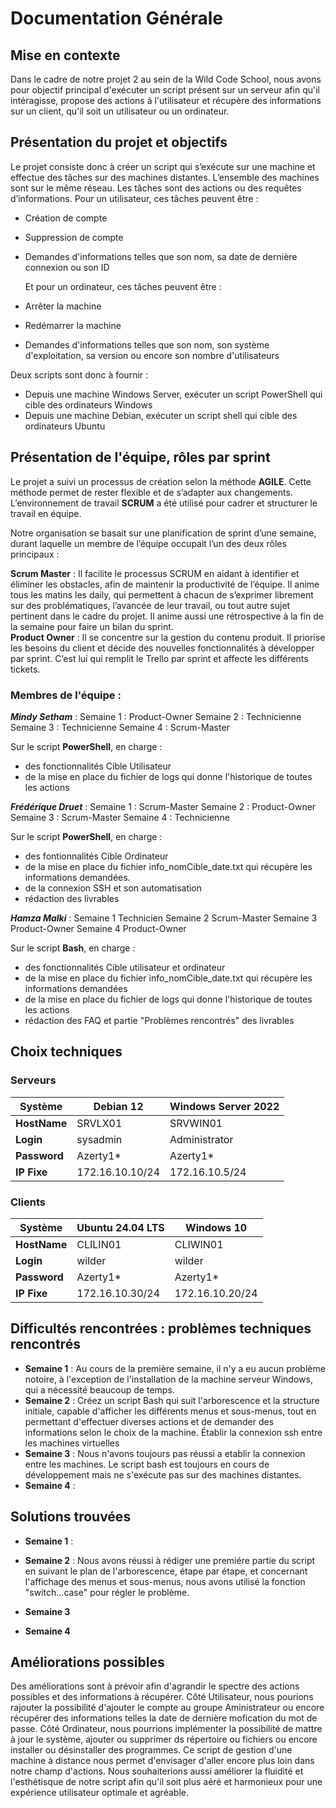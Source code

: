 # Documentation Générale

## Mise en contexte

Dans le cadre de notre projet 2 au sein de la Wild Code School, nous avons pour objectif principal d'exécuter un script présent sur un serveur afin qu'il intéragisse, propose des actions à l'utilisateur et récupère des informations sur un client, qu'il soit un utilisateur ou un ordinateur.

## Présentation du projet et objectifs

Le projet consiste donc à créer un script qui s’exécute sur une machine et effectue des tâches sur des machines distantes.
L’ensemble des machines sont sur le même réseau.
Les tâches sont des actions ou des requêtes d’informations. Pour un utilisateur, ces tâches peuvent être :

- Création de compte
- Suppression de compte
- Demandes d'informations telles que son nom, sa date de dernière connexion ou son ID

  Et pour un ordinateur, ces tâches peuvent être :
- Arrêter la machine
- Redémarrer la machine
- Demandes d'informations telles que son nom, son système d'exploitation, sa version ou encore son nombre d'utilisateurs

Deux scripts sont donc à fournir :

- Depuis une machine Windows Server, exécuter un script PowerShell qui cible des ordinateurs Windows
- Depuis une machine Debian, exécuter un script shell qui cible des ordinateurs Ubuntu

## Présentation de l'équipe, rôles par sprint

Le projet a suivi un processus de création selon la méthode **AGILE**. Cette méthode permet de rester flexible et de s’adapter aux changements. L’environnement de travail **SCRUM** a été utilisé pour cadrer et structurer le travail en équipe.

Notre organisation se basait sur une planification de sprint d’une semaine, durant laquelle un membre de l’équipe occupait l’un des deux rôles principaux :            

**Scrum Master** : Il facilite le processus SCRUM en aidant à identifier et éliminer les obstacles, afin de maintenir la productivité de l’équipe. Il anime tous les matins les daily, qui permettent à chacun de s’exprimer librement sur des problématiques, l’avancée de leur travail, ou tout autre sujet pertinent dans le cadre du projet. Il anime aussi une rétrospective à la fin de la semaine pour faire un bilan du sprint.                         
**Product Owner** : Il se concentre sur la gestion du contenu produit. Il priorise les besoins du client et décide des nouvelles fonctionnalités à développer par sprint. C’est lui qui remplit le Trello par sprint et affecte les différents tickets.

### Membres de l'équipe :

**_Mindy Setham_** :
Semaine 1 : Product-Owner
Semaine 2 : Technicienne  
Semaine 3 : Technicienne
Semaine 4 : Scrum-Master

Sur le script **PowerShell**, en charge :

- des fonctionnalités Cible Utilisateur
- de la mise en place du fichier de logs qui donne l'historique de toutes les actions

**_Frédérique Druet_** :
Semaine 1 : Scrum-Master
Semaine 2 : Product-Owner  
Semaine 3 : Scrum-Master
Semaine 4 : Technicienne

Sur le script **PowerShell**, en charge :

- des fontionnalités Cible Ordinateur
- de la mise en place du fichier info_nomCible_date.txt qui récupère les informations demandées.
- de la connexion SSH et son automatisation
- rédaction des livrables

**_Hamza Malki_** :
Semaine 1 Technicien
Semaine 2 Scrum-Master
Semaine 3 Product-Owner
Semaine 4 Product-Owner

Sur le script **Bash**, en charge :

- des fonctionnalités Cible utilisateur et ordinateur
- de la mise en place du fichier info_nomCible_date.txt qui récupère les informations demandées
- de la mise en place du fichier de logs qui donne l'historique de toutes les actions
- rédaction des FAQ et partie "Problèmes rencontrés" des livrables

## Choix techniques

### Serveurs

| **Système**  | **Debian 12** | **Windows Server 2022** |
| ------------ | --------------- | ----------------------- |
| **HostName** | SRVLX01         | SRVWIN01                |
| **Login**    | sysadmin        | Administrator           |
| **Password** | Azerty1\*       | Azerty1\*               |
| **IP Fixe**  | 172.16.10.10/24 | 172.16.10.5/24         |

### Clients

| **Système**  | **Ubuntu 24.04 LTS** | **Windows 10**  |
| ------------ | ----------------------- | --------------- |
| **HostName** | CLILIN01                | CLIWIN01        |
| **Login**    | wilder                  | wilder          |
| **Password** | Azerty1\*               | Azerty1\*       |
| **IP Fixe**  | 172.16.10.30/24         | 172.16.10.20/24 |

## Difficultés rencontrées : problèmes techniques rencontrés

- **Semaine 1** :
  Au cours de la première semaine, il n'y a eu aucun problème notoire, à l'exception de l'installation de la machine serveur Windows, qui a nécessité beaucoup de temps.
- **Semaine 2** :
  Créez un script Bash qui suit l'arborescence et la structure initiale, capable d'afficher les différents menus et sous-menus, tout en permettant d'effectuer diverses actions et de demander des informations selon le choix de la machine.
  Établir la connexion ssh entre les machines virtuelles
- **Semaine 3** :
  Nous n'avons toujours pas réussi a etablir la connexion entre les machines.
  Le script bash est toujours en cours de développement mais ne s'exécute pas sur des machines distantes.
- **Semaine 4** :

## Solutions trouvées

- **Semaine 1** :

- **Semaine 2** :
  Nous avons réussi à rédiger une premiére partie du script en suivant le plan de l'arborescence, étape par étape,
  et concernant l'affichage des menus et sous-menus, nous avons utilisé la fonction "switch...case" pour régler le problème.
- **Semaine 3**
- **Semaine 4**

## Améliorations possibles

Des améliorations sont à prévoir afin d'agrandir le spectre des actions possibles et des informations à récupérer.
Côté Utilisateur, nous pourions rajouter la possibilité d'ajouter le compte au groupe Aministrateur ou encore récupérer des informations telles la date de dernière mofication du mot de passe.
Côté Ordinateur, nous pourrions implémenter la possibilité de mattre à jour le système, ajouter ou supprimer ds répertoire ou fichiers ou encore installer ou désinstaller des programmes.
Ce script de gestion d'une machine à distance nous permet d'envisager d'aller encore plus loin dans notre champ d'actions.
Nous souhaiterions aussi améliorer la fluidité et l'esthétisque de notre script afin qu'il soit plus aéré et harmonieux pour une expérience utilisateur optimale et agréable.
